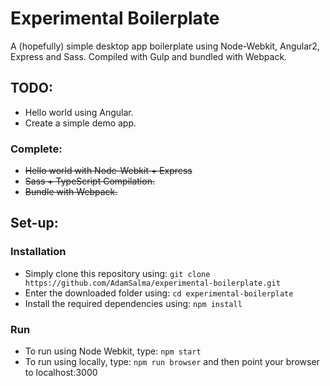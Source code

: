 # Experimental Boilerplate
A (hopefully) simple desktop app boilerplate using Node-Webkit, Angular2, Express and Sass. Compiled with Gulp and bundled with Webpack.

## TODO:
- Hello world using Angular.
- Create a simple demo app.

### Complete:
- ~~Hello world with Node-Webkit + Express~~
- ~~Sass + TypeScript Compilation.~~
- ~~Bundle with Webpack.~~

## Set-up:

### Installation
- Simply clone this repository using: `git clone https://github.com/AdamSalma/experimental-boilerplate.git`
- Enter the downloaded folder using: `cd experimental-boilerplate`
- Install the required dependencies using: `npm install`

### Run
- To run using Node Webkit, type: `npm start`
- To run using locally, type: `npm run browser` and then point your browser to localhost:3000

